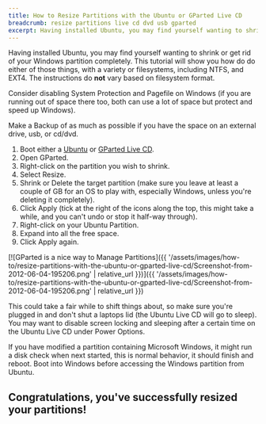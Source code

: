 ```yaml
---
title: How to Resize Partitions with the Ubuntu or GParted Live CD
breadcrumb: resize partitions live cd dvd usb gparted
excerpt: Having installed Ubuntu, you may find yourself wanting to shrink or get rid of your Windows partition completely. This tutorial will show you how do do either of those things, with a variety or filesystems, including NTFS, and EXT4. The instructions do not vary based on filesystem format.
---
```


Having installed Ubuntu, you may find yourself wanting to shrink or get rid of your Windows partition completely. This tutorial will show you how do do either of those things, with a variety or filesystems, including NTFS, and EXT4. The instructions do **not** vary based on filesystem format.

Consider disabling System Protection and Pagefile on Windows (if you are running out of space there too, both can use a lot of space but protect and speed up Windows).

Make a Backup of as much as possible if you have the space on an external drive, usb, or cd/dvd.

1. Boot either a [Ubuntu](https://www.ubuntu.com/download) or [GParted Live CD](https://gparted.org/livecd.php).
2. Open GParted.
3. Right-click on the partition you wish to shrink.
4. Select Resize.
5. Shrink or Delete the target partition (make sure you leave at least a couple of GB for an OS to play with, especially Windows, unless you're deleting it completely).
6. Click Apply (tick at the right of the icons along the top, this might take a while, and you can't undo or stop it half-way through).
7. Right-click on your Ubuntu Partition.
8. Expand into all the free space.
9. Click Apply again.

[![GParted is a nice way to Manage Partitions]({{ '/assets/images/how-to/resize-partitions-with-the-ubuntu-or-gparted-live-cd/Screenshot-from-2012-06-04-195206.png' | relative_url }})]({{ '/assets/images/how-to/resize-partitions-with-the-ubuntu-or-gparted-live-cd/Screenshot-from-2012-06-04-195206.png' | relative_url }})

This could take a fair while to shift things about, so make sure you're plugged in and don't shut a laptops lid (the Ubuntu Live CD will go to sleep). You may want to disable screen locking and sleeping after a certain time on the Ubuntu Live CD under Power Options.

If you have modified a partition containing Microsoft Windows, it might run a disk check when next started, this is normal behavior, it should finish and reboot. Boot into Windows before accessing the Windows partition from Ubuntu.

## Congratulations, you've successfully resized your partitions!
